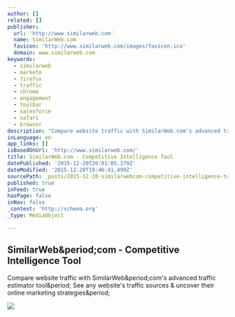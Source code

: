 ```yaml
---
author: []
related: []
publisher:
  url: 'http://www.similarweb.com'
  name: SimilarWeb.com
  favicon: 'http://www.similarweb.com/images/favicon.ico'
  domain: www.similarweb.com
keywords:
  - similarweb
  - marketo
  - firefox
  - traffic
  - chrome
  - engagement
  - toolbar
  - salesforce
  - safari
  - browser
description: "Compare website traffic with SimilarWeb.com's advanced traffic estimator tool. See any website's traffic sources & uncover their online marketing strategies."
inLanguage: en
app_links: []
isBasedOnUrl: 'http://www.similarweb.com/'
title: SimilarWeb.com - Competitive Intelligence Tool
datePublished: '2015-12-20T20:01:05.179Z'
dateModified: '2015-12-20T19:46:41.499Z'
sourcePath: _posts/2015-12-20-similarwebcom-competitive-intelligence-tool.md
published: true
inFeed: true
hasPage: false
inNav: false
_context: 'http://schema.org'
_type: MediaObject

---
```

<article style=""><h1>SimilarWeb&amp;period;com - Competitive Intelligence Tool</h1><p>Compare website traffic with SimilarWeb&amp;period;com's advanced traffic estimator tool&amp;period; See any website's traffic sources &amp; uncover their online marketing strategies&amp;period;</p><img src="http://www.similarweb.com/images/home/static/1_1x.png" /></article>